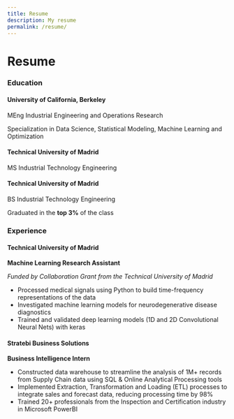```yaml
---
title: Resume
description: My resume
permalink: /resume/
---
```


# Resume

### Education
#### University of California, Berkeley
MEng Industrial Engineering and Operations Research
  
  Specialization in Data Science, Statistical Modeling, Machine Learning and Optimization

#### Technical University of Madrid
MS Industrial Technology Engineering

#### Technical University of Madrid
BS Industrial Technology Engineering
  
  Graduated in the **top 3%** of the class

### Experience
#### Technical University of Madrid
**Machine Learning Research Assistant**

*Funded by Collaboration Grant from the Technical University of Madrid*

* Processed medical signals using Python to build time-frequency representations of the data
* Investigated machine learning models for neurodegenerative disease diagnostics
* Trained and validated deep learning models (1D and 2D Convolutional Neural Nets) with keras

#### Stratebi Business Solutions
**Business Intelligence Intern**

* Constructed data warehouse to streamline the analysis of 1M+ records from Supply Chain data using SQL & Online Analytical Processing tools
* Implemented Extraction, Transformation and Loading (ETL) processes to integrate sales and forecast data, reducing processing time by 98%
* Trained 20+ professionals from the Inspection and Certification industry in Microsoft PowerBI
